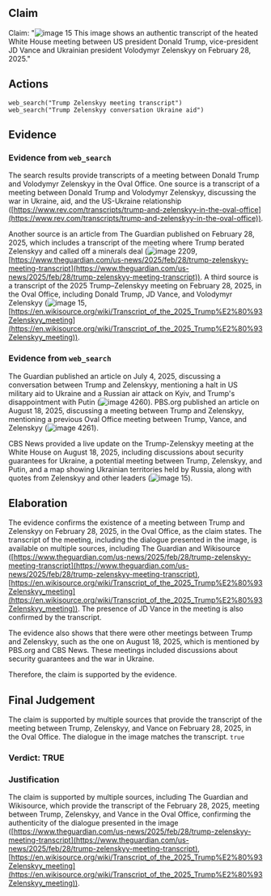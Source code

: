 ## Claim
Claim: "![image 15](media/48.jpg) This image shows an authentic transcript of the heated White House meeting between US president Donald Trump, vice-president JD Vance and Ukrainian president Volodymyr Zelenskyy on February 28, 2025."

## Actions
```
web_search("Trump Zelenskyy meeting transcript")
web_search("Trump Zelenskyy conversation Ukraine aid")
```

## Evidence
### Evidence from `web_search`
The search results provide transcripts of a meeting between Donald Trump and Volodymyr Zelenskyy in the Oval Office. One source is a transcript of a meeting between Donald Trump and Volodymyr Zelenskyy, discussing the war in Ukraine, aid, and the US-Ukraine relationship ([https://www.rev.com/transcripts/trump-and-zelenskyy-in-the-oval-office](https://www.rev.com/transcripts/trump-and-zelenskyy-in-the-oval-office)).

Another source is an article from The Guardian published on February 28, 2025, which includes a transcript of the meeting where Trump berated Zelenskyy and called off a minerals deal (![image 2209](media/2025-08-07_20-08-1754597334-298474.jpg), [https://www.theguardian.com/us-news/2025/feb/28/trump-zelenskyy-meeting-transcript](https://www.theguardian.com/us-news/2025/feb/28/trump-zelenskyy-meeting-transcript)). A third source is a transcript of the 2025 Trump–Zelenskyy meeting on February 28, 2025, in the Oval Office, including Donald Trump, JD Vance, and Volodymyr Zelenskyy (![image 15](media/48.jpg), [https://en.wikisource.org/wiki/Transcript_of_the_2025_Trump%E2%80%93Zelenskyy_meeting](https://en.wikisource.org/wiki/Transcript_of_the_2025_Trump%E2%80%93Zelenskyy_meeting)).


### Evidence from `web_search`
The Guardian published an article on July 4, 2025, discussing a conversation between Trump and Zelenskyy, mentioning a halt in US military aid to Ukraine and a Russian air attack on Kyiv, and Trump's disappointment with Putin (![image 4260](media/2025-08-23_11-43-1755949424-413655.jpg)). PBS.org published an article on August 18, 2025, discussing a meeting between Trump and Zelenskyy, mentioning a previous Oval Office meeting between Trump, Vance, and Zelenskyy (![image 4261](media/2025-08-23_11-43-1755949427-652173.jpg)).

CBS News provided a live update on the Trump-Zelenskyy meeting at the White House on August 18, 2025, including discussions about security guarantees for Ukraine, a potential meeting between Trump, Zelenskyy, and Putin, and a map showing Ukrainian territories held by Russia, along with quotes from Zelenskyy and other leaders (![image 15](media/48.jpg)).


## Elaboration
The evidence confirms the existence of a meeting between Trump and Zelenskyy on February 28, 2025, in the Oval Office, as the claim states. The transcript of the meeting, including the dialogue presented in the image, is available on multiple sources, including The Guardian and Wikisource ([https://www.theguardian.com/us-news/2025/feb/28/trump-zelenskyy-meeting-transcript](https://www.theguardian.com/us-news/2025/feb/28/trump-zelenskyy-meeting-transcript), [https://en.wikisource.org/wiki/Transcript_of_the_2025_Trump%E2%80%93Zelenskyy_meeting](https://en.wikisource.org/wiki/Transcript_of_the_2025_Trump%E2%80%93Zelenskyy_meeting)). The presence of JD Vance in the meeting is also confirmed by the transcript.

The evidence also shows that there were other meetings between Trump and Zelenskyy, such as the one on August 18, 2025, which is mentioned by PBS.org and CBS News. These meetings included discussions about security guarantees and the war in Ukraine.

Therefore, the claim is supported by the evidence.


## Final Judgement
The claim is supported by multiple sources that provide the transcript of the meeting between Trump, Zelenskyy, and Vance on February 28, 2025, in the Oval Office. The dialogue in the image matches the transcript. `true`

### Verdict: TRUE

### Justification
The claim is supported by multiple sources, including The Guardian and Wikisource, which provide the transcript of the February 28, 2025, meeting between Trump, Zelenskyy, and Vance in the Oval Office, confirming the authenticity of the dialogue presented in the image ([https://www.theguardian.com/us-news/2025/feb/28/trump-zelenskyy-meeting-transcript](https://www.theguardian.com/us-news/2025/feb/28/trump-zelenskyy-meeting-transcript), [https://en.wikisource.org/wiki/Transcript_of_the_2025_Trump%E2%80%93Zelenskyy_meeting](https://en.wikisource.org/wiki/Transcript_of_the_2025_Trump%E2%80%93Zelenskyy_meeting)).
